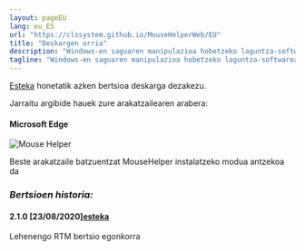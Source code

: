 ```yaml
---
layout: pageEU
lang: eu_ES
url: "https://clssystem.github.io/MouseHelperWeb/EU"
title: "Deskargen orria"
description: "Windows-en saguaren manipulazioa hobetzeko laguntza-softwarea, esate baterako, Parkinsona bezalako gaixotasun motorrak dituzten pertsonentzat"
tagline: "Windows-en saguaren manipulazioa hobetzeko laguntza-softwarea, esate baterako, Parkinsona bezalako gaixotasun motorrak dituzten pertsonentzat"
---
```

[Esteka](https://github.com/clssystem/MouseHelperReleases/releases/latest/download/MouseHelper.exe) honetatik azken bertsioa deskarga dezakezu.

Jarraitu argibide hauek zure arakatzailearen arabera:


#### Microsoft Edge

<div class="shadow-lg p-3 mb-5 bg-white rounded">
<img  class="img-fluid" alt="Mouse Helper" src="https://clssystem.github.io/MouseHelperWeb/assets/images/EU/HowToInstallEdge.gif">
</div>

Beste arakatzaile batzuentzat MouseHelper instalatzeko modua antzekoa da


 
### <b><i>Bertsioen historia:</i></b>

#### 2.1.0 [23/08/2020]<span class="small">[esteka](https://github.com/clssystem/MouseHelperReleases/releases/download/v2.1.0/MouseHelper.exe)</span>
   
Lehenengo RTM bertsio egonkorra



